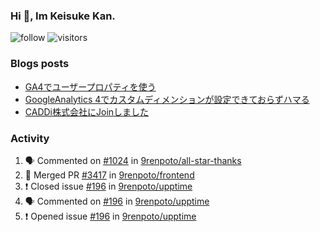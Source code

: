 ### Hi 👋, Im Keisuke Kan.

<!--
**9renpoto/9renpoto** is a ✨ _special_ ✨ repository because its `README.md` (this file) appears on your GitHub profile.

Here are some ideas to get you started:

- 🔭 I’m currently working on ...
- 🌱 I’m currently learning ...
- 👯 I’m looking to collaborate on ...
- 🤔 I’m looking for help with ...
- 💬 Ask me about ...
- 📫 How to reach me: ...
- 😄 Pronouns: ...
- ⚡ Fun fact: ...
-->

![follow](https://img.shields.io/github/followers/9renpoto?label=Follow&style=social)
![visitors](https://komarev.com/ghpvc/?username=9renpoto&label=Profile%20views&color=0e75b6&style=flat)

### Blogs posts

<!-- BLOG-POST-LIST:START -->
- [GA4でユーザープロパティを使う](https://9renpoto.dev/2021/02/21/google-analytics-4-user-properties/)
- [GoogleAnalytics 4でカスタムディメンションが設定できておらずハマる](https://9renpoto.dev/2021/02/13/google-analytics-4/)
- [CADDi株式会社にJoinしました](https://9renpoto.dev/2020/12/05/join/)
<!-- BLOG-POST-LIST:END -->

### Activity

<!--START_SECTION:activity-->
1. 🗣 Commented on [#1024](https://github.com/9renpoto/all-star-thanks/issues/1024) in [9renpoto/all-star-thanks](https://github.com/9renpoto/all-star-thanks)
2. 🎉 Merged PR [#3417](https://github.com/9renpoto/frontend/pull/3417) in [9renpoto/frontend](https://github.com/9renpoto/frontend)
3. ❗️ Closed issue [#196](https://github.com/9renpoto/upptime/issues/196) in [9renpoto/upptime](https://github.com/9renpoto/upptime)
4. 🗣 Commented on [#196](https://github.com/9renpoto/upptime/issues/196) in [9renpoto/upptime](https://github.com/9renpoto/upptime)
5. ❗️ Opened issue [#196](https://github.com/9renpoto/upptime/issues/196) in [9renpoto/upptime](https://github.com/9renpoto/upptime)
<!--END_SECTION:activity-->

<!--START_SECTION:waka-->
<!--END_SECTION:waka-->